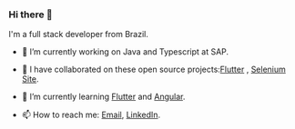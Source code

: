 ### Hi there 👋

I'm a full stack developer from Brazil.

- 🔭 I’m currently working on Java and Typescript at SAP.
- 👯 I have collaborated on these open source projects:[Flutter](https://github.com/flutter/flutter)
, [Selenium Site](https://github.com/SeleniumHQ/seleniumhq.github.io).

- 🌱 I’m currently learning [Flutter](https://flutter.dev/) and [Angular](https://angular.io/).
- 📫 How to reach me: <a href="mailto:natanportilho@outlook.com">Email</a>, [LinkedIn](https://www.linkedin.com/in/natanportilho/).

<!--
**natanportilho/natanportilho** is a ✨ _special_ ✨ repository because its `README.md` (this file) appears on your GitHub profile.

Here are some ideas to get you started:

- 🔭 I’m currently working on ...
- 🌱 I’m currently learning ...
- 👯 I’m looking to collaborate on ...
- 🤔 I’m looking for help with ...
- 💬 Ask me about ...
- 📫 How to reach me: ...
- 😄 Pronouns: ...
- ⚡ Fun fact: ...
-->
